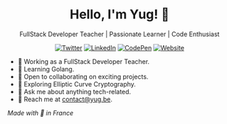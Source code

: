 <h1 align="center">Hello, I'm Yug! 👋</h1>
<p align="center">
  FullStack Developer Teacher | Passionate Learner | Code Enthusiast
</p>

<p align="center">
  <a href="https://twitter.com/yugmerabtene"><img src="https://img.shields.io/badge/Twitter-%40yugmerabtene-blue" alt="Twitter"></a>
  <a href="https://www.linkedin.com/in/youghourta-merabtène-76885b210/"><img src="https://img.shields.io/badge/LinkedIn-Youghourta%20Merabtène-blue" alt="LinkedIn"></a>
  <a href="https://codepen.io/yugmerabtene"><img src="https://img.shields.io/badge/CodePen-yugmerabtene-lightgrey" alt="CodePen"></a>
  <a href="http://yug.be"><img src="https://img.shields.io/badge/Website-yug.be-green" alt="Website"></a>
</p>

- 💼 Working as a FullStack Developer Teacher.
- 🌱 Learning Golang.
- 🚀 Open to collaborating on exciting projects.
- 🤔 Exploring Elliptic Curve Cryptography.
- 💬 Ask me about anything tech-related.
- 📧 Reach me at [contact@yug.be](mailto:contact@yug.be).

<!-- Footer -->
<p align="left">
  <i>Made with 💖 in France</i>
</p>
